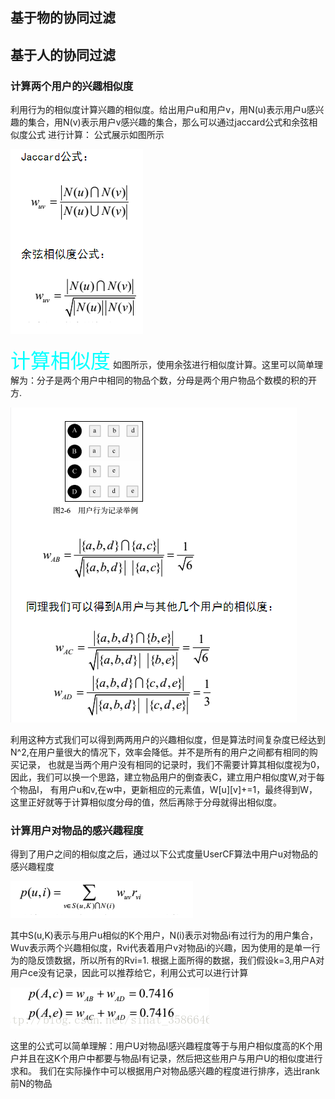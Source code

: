 ## 基于物的协同过滤




## 基于人的协同过滤
### 计算两个用户的兴趣相似度
利用行为的相似度计算兴趣的相似度。给出用户u和用户v，用N(u)表示用户u感兴趣的集合，用N(v)表示用户v感兴趣的集合，那么可以通过jaccard公式和余弦相似度公式
进行计算：
公式展示如图所示                                     

![公式展示](https://github.com/mkkeliping/graduationProject/blob/master/picture/%E4%BD%99%E5%BC%A6.png)                                  


<font color=#00ffff size=6>计算相似度</font> 如图所示，使用余弦进行相似度计算。这里可以简单理解为：分子是两个用户中相同的物品个数，分母是两个用户物品个数模的积的开方.


![余弦计算](https://github.com/mkkeliping/graduationProject/blob/master/picture/%E4%BD%99%E5%BC%A601.png)


利用这种方式我们可以得到两两用户的兴趣相似度，但是算法时间复杂度已经达到N^2,在用户量很大的情况下，效率会降低。并不是所有的用户之间都有相同的购买记录，
也就是当两个用户没有相同的记录时，我们不需要计算其相似度视为0，因此，我们可以换一个思路，建立物品用户的倒查表C，建立用户相似度W,对于每个物品I，
有用户u和v,在w中，更新相应的元素值，W[u][v]+=1，最终得到W，这里正好就等于计算相似度分母的值，然后再除于分母就得出相似度。
### 计算用户对物品的感兴趣程度
得到了用户之间的相似度之后，通过以下公式度量UserCF算法中用户u对物品的感兴趣程度


![用户对物品感兴趣程度](https://github.com/mkkeliping/graduationProject/blob/master/picture/%E4%BD%99%E5%BC%A602.png)


其中S(u,K)表示与用户u相似的K个用户，N(i)表示对物品i有过行为的用户集合，Wuv表示两个兴趣相似度，Rvi代表着用户v对物品i的兴趣，因为使用的是单一行为的隐反馈数据，所以所有的Rvi=1.
根据上面所得的数据，我们假设k=3,用户A对用户ce没有记录，因此可以推荐给它，利用公式可以进行计算


![用户对物品感兴趣程度](https://github.com/mkkeliping/graduationProject/blob/master/picture/%E4%BD%99%E5%BC%A603.png)


这里的公式可以简单理解：用户U对物品I感兴趣程度等于与用户相似度高的K个用户并且在这K个用户中都要与物品I有记录，然后把这些用户与用户U的相似度进行求和。
我们在实际操作中可以根据用户对物品感兴趣的程度进行排序，选出rank前N的物品
